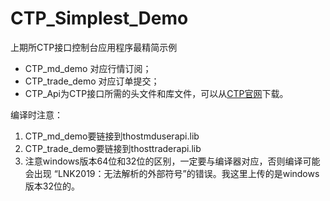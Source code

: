 # CTP_Simplest_Demo
上期所CTP接口控制台应用程序最精简示例

* CTP_md_demo 对应行情订阅；
* CTP_trade_demo 对应订单提交；
* CTP_Api为CTP接口所需的头文件和库文件，可以从[CTP官网](http://www.sfit.com.cn/5_2_DocumentDown.htm)下载。

编译时注意：
1. CTP_md_demo要链接到thostmduserapi.lib
2. CTP_trade_demo要链接到thosttraderapi.lib
3. 注意windows版本64位和32位的区别，一定要与编译器对应，否则编译可能会出现 “LNK2019：无法解析的外部符号”的错误。我这里上传的是windows版本32位的。




